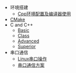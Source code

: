 - 环境搭建
	- [Cpp环境配置及编译器使用](../../../07%20C%20and%20C++/环境/Cpp环境配置及编译器使用.md) 
- [CMake](CMake.md) 
- C and C++
	- [Basic](../../../07%20C%20and%20C++/C++/01%20Basic/Basic.md) 
	- [Class](../../../07%20C%20and%20C++/C++/02%20Class/Class.md) 
	- [Advanced](../../../07%20C%20and%20C++/C++/03%20Advanced/Advanced.md) 
	- [Superior](../../../07%20C%20and%20C++/C++/04%20Superior/Superior.md) 
- 串口通信
	- [Linux串口操作](../../../07%20C%20and%20C++/串口通信/Linux串口操作.md) 
	- [串口通信方案](../../../07%20C%20and%20C++/串口通信/串口通信方案.md) 
